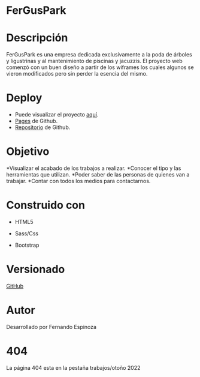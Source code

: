 # FerGusPark

# Descripción

FerGusPark es una empresa dedicada exclusivamente a la poda de árboles y ligustrinas y al mantenimiento de piscinas y jacuzzis.
El proyecto web comenzó con un buen diseño a partir de los wiframes los cuales algunos se vieron modificados pero sin perder la esencia del mismo.

# Deploy

* Puede visualizar el proyecto [aquí](https://ferguspark.netlify.app/index.html).
* [Pages](https://ferezequiel1.github.io/FerGusPark-FernandoEspinoza-prueba/) de Github.
* [Repositorio](https://github.com/FerEzequiel1/FerGusPark-FernandoEspinoza-prueba) de Github.

# Objetivo

*Visualizar el acabado de los trabajos a realizar.
*Conocer el tipo y las herramientas que utilizan.
*Poder saber de las personas de quienes van a trabajar.
*Contar con todos los medios para contactarnos.

# Construido con

* HTML5

* Sass/Css

* Bootstrap

# Versionado
[GitHub](https://github.com/)

# Autor
Desarrollado por Fernando Espinoza

# 404
La página 404 esta en la pestaña trabajos/otoño 2022
